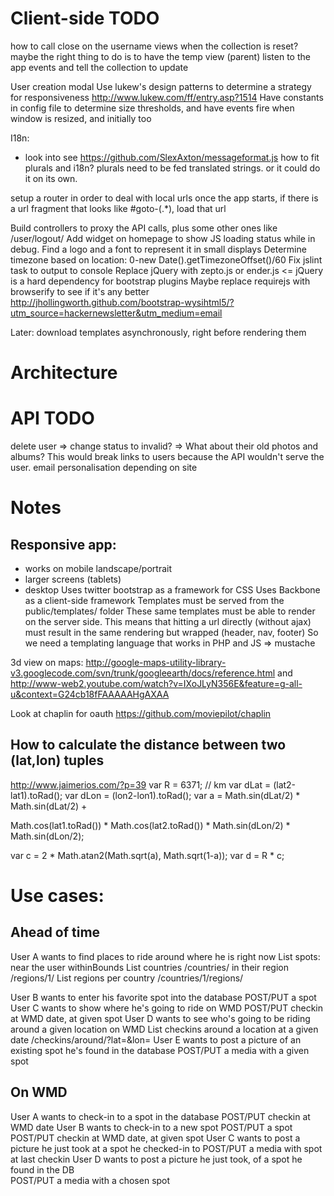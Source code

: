 # Client-side TODO
how to call close on the username views when the collection is reset?
maybe the right thing to do is to have the temp view (parent) listen to the app events and tell the collection to update

User creation modal
Use lukew's design patterns to determine a strategy for responsiveness http://www.lukew.com/ff/entry.asp?1514
Have constants in config file to determine size thresholds, and have events fire when window is resized, and initially too

I18n:
- look into see https://github.com/SlexAxton/messageformat.js
how to fit plurals and i18n?
plurals need to be fed translated strings. or it could do it on its own.

setup a router in order to deal with local urls
once the app starts, if there is a url fragment that looks like #goto-(.*), load that url


Build controllers to proxy the API calls, plus some other ones like /user/logout/
Add widget on homepage to show JS loading status while in debug.
Find a logo and a font to represent it in small displays
Determine timezone based on location: 0-new Date().getTimezoneOffset()/60
Fix jslint task to output to console
Replace jQuery with zepto.js or ender.js <= jQuery is a hard dependency for bootstrap plugins
Maybe replace requirejs with browserify to see if it's any better
http://jhollingworth.github.com/bootstrap-wysihtml5/?utm_source=hackernewsletter&utm_medium=email

Later:
	download templates asynchronously, right before rendering them

# Architecture

# API TODO
delete user => change status to invalid? => What about their old photos and albums? This would break links to users because the API wouldn't serve the user.
email personalisation depending on site
	
# Notes
## Responsive app:
 - works on mobile landscape/portrait
 - larger screens (tablets)
 - desktop
Uses twitter bootstrap as a framework for CSS
Uses Backbone as a client-side framework
Templates must be served from the public/templates/ folder
These same templates must be able to render on the server side.
This means that hitting a url directly (without ajax) must result in the same rendering but wrapped (header, nav, footer)
So we need a templating language that works in PHP and JS => mustache

3d view on maps: http://google-maps-utility-library-v3.googlecode.com/svn/trunk/googleearth/docs/reference.html
and http://www-web2.youtube.com/watch?v=IXoJLyN356E&feature=g-all-u&context=G24cb18fFAAAAAHgAXAA

Look at chaplin for oauth https://github.com/moviepilot/chaplin



## How to calculate the distance between two (lat,lon) tuples
http://www.jaimerios.com/?p=39
var R = 6371; // km
var dLat = (lat2-lat1).toRad();
var dLon = (lon2-lon1).toRad();
var a = Math.sin(dLat/2) * Math.sin(dLat/2) +
 
Math.cos(lat1.toRad()) * Math.cos(lat2.toRad()) * Math.sin(dLon/2) * Math.sin(dLon/2);
 
var c = 2 * Math.atan2(Math.sqrt(a), Math.sqrt(1-a));
var d = R * c;

# Use cases:  
## Ahead of time
User A wants to find places to ride around where he is right now
	List spots:
		near the user withinBounds 
			List countries /countries/
		in their region /regions/1/
			List regions per country /countries/1/regions/
	
User B wants to enter his favorite spot into the database
	POST/PUT a spot
User C wants to show where he's going to ride on WMD
	POST/PUT checkin at WMD date, at given spot
User D wants to see who's going to be riding around a given location on WMD
	List checkins around a location at a given date /checkins/around/?lat=&lon=
User E wants to post a picture of an existing spot he's found in the database
	POST/PUT a media with a given spot
	
## On WMD
User A wants to check-in to a spot in the database
	POST/PUT checkin at WMD date
User B wants to check-in to a new spot
	POST/PUT a spot
	POST/PUT checkin at WMD date, at given spot
User C wants to post a picture he just took at a spot he checked-in to
	POST/PUT a media with spot at last checkin
User D wants to post a picture he just took, of a spot he found in the DB	
	POST/PUT a media with a chosen spot
 